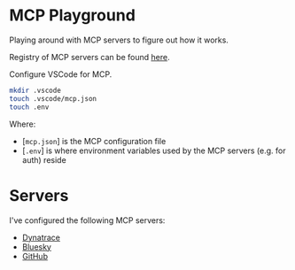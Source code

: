 # MCP Playground

Playing around with MCP servers to figure out how it works.

Registry of MCP servers can be found [here](https://github.com/modelcontextprotocol/servers?tab=readme-ov-file).

Configure VSCode for MCP.

```bash
mkdir .vscode
touch .vscode/mcp.json
touch .env
```

Where:
* [`mcp.json`] is the MCP configuration file
* [`.env`] is where environment variables used by the MCP servers (e.g. for auth) reside

# Servers

I've configured the following MCP servers:

* [Dynatrace](https://github.com/dynatrace-oss/dynatrace-mcp)
* [Bluesky](https://github.com/brianellin/bsky-mcp-server)
* [GitHub](https://github.com/github/github-mcp-server)
